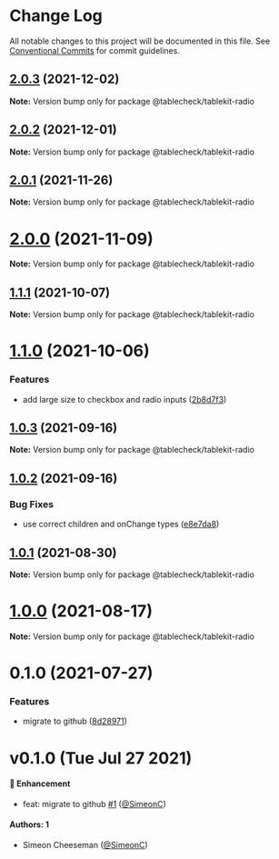 # Change Log

All notable changes to this project will be documented in this file.
See [Conventional Commits](https://conventionalcommits.org) for commit guidelines.

## [2.0.3](https://github.com/tablecheck/tablekit/compare/@tablecheck/tablekit-radio@2.0.2...@tablecheck/tablekit-radio@2.0.3) (2021-12-02)

**Note:** Version bump only for package @tablecheck/tablekit-radio





## [2.0.2](https://github.com/tablecheck/tablekit/compare/@tablecheck/tablekit-radio@2.0.1...@tablecheck/tablekit-radio@2.0.2) (2021-12-01)

**Note:** Version bump only for package @tablecheck/tablekit-radio





## [2.0.1](https://github.com/tablecheck/tablekit/compare/@tablecheck/tablekit-radio@2.0.0...@tablecheck/tablekit-radio@2.0.1) (2021-11-26)

**Note:** Version bump only for package @tablecheck/tablekit-radio





# [2.0.0](https://github.com/tablecheck/tablekit/compare/@tablecheck/tablekit-radio@1.1.1...@tablecheck/tablekit-radio@2.0.0) (2021-11-09)

**Note:** Version bump only for package @tablecheck/tablekit-radio





## [1.1.1](https://github.com/tablecheck/tablekit/compare/@tablecheck/tablekit-radio@1.1.0...@tablecheck/tablekit-radio@1.1.1) (2021-10-07)

**Note:** Version bump only for package @tablecheck/tablekit-radio





# [1.1.0](https://github.com/tablecheck/tablekit/compare/@tablecheck/tablekit-radio@1.0.3...@tablecheck/tablekit-radio@1.1.0) (2021-10-06)


### Features

* add large size to checkbox and radio inputs ([2b8d7f3](https://github.com/tablecheck/tablekit/commit/2b8d7f3a167b9d6f481e4e0f6abf88083b549eb7))





## [1.0.3](https://github.com/tablecheck/tablekit/compare/@tablecheck/tablekit-radio@1.0.2...@tablecheck/tablekit-radio@1.0.3) (2021-09-16)

**Note:** Version bump only for package @tablecheck/tablekit-radio





## [1.0.2](https://github.com/tablecheck/tablekit/compare/@tablecheck/tablekit-radio@1.0.1...@tablecheck/tablekit-radio@1.0.2) (2021-09-16)


### Bug Fixes

* use correct children and onChange types ([e8e7da8](https://github.com/tablecheck/tablekit/commit/e8e7da820222aa9d63e7cd1d1b85dcaf4d14cc68))





## [1.0.1](https://github.com/tablecheck/tablekit/compare/@tablecheck/tablekit-radio@1.0.0...@tablecheck/tablekit-radio@1.0.1) (2021-08-30)

**Note:** Version bump only for package @tablecheck/tablekit-radio





# [1.0.0](https://github.com/tablecheck/tablekit/compare/@tablecheck/tablekit-radio@0.1.0...@tablecheck/tablekit-radio@1.0.0) (2021-08-17)

**Note:** Version bump only for package @tablecheck/tablekit-radio





# 0.1.0 (2021-07-27)


### Features

* migrate to github ([8d28971](https://github.com/tablecheck/tablekit/commit/8d28971175010fcb2a3cd9c48a749e7af1bdc9f9))





# v0.1.0 (Tue Jul 27 2021)

#### 🚀 Enhancement

- feat: migrate to github [#1](https://github.com/tablecheck/tablekit/pull/1) ([@SimeonC](https://github.com/SimeonC))

#### Authors: 1

- Simeon Cheeseman ([@SimeonC](https://github.com/SimeonC))
